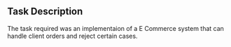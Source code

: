 ## Task Description

The task required was an implementaion of a E Commerce system that can handle client orders and reject certain cases.
